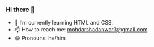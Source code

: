 ### Hi there 👋

 
- 🌱 I’m currently learning HTML and CSS.
- 📫 How to reach me: mohdarshadanwar3@gmail.com
- 😄 Pronouns: he/him

